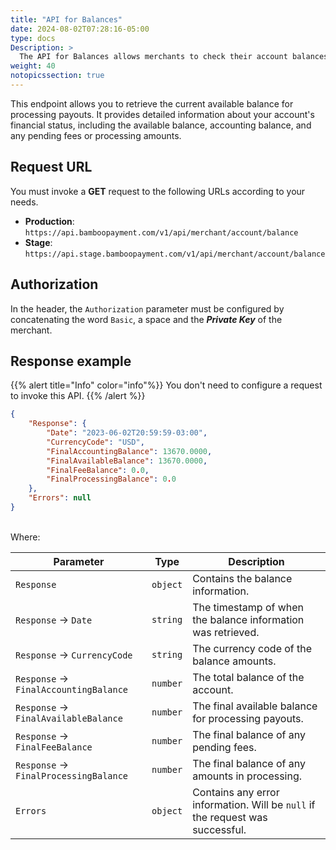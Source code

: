 ```yaml
---
title: "API for Balances"
date: 2024-08-02T07:28:16-05:00
type: docs
Description: >
  The API for Balances allows merchants to check their account balances without using Bamboo's merchant console.
weight: 40
notopicssection: true
---
```


This endpoint allows you to retrieve the current available balance for processing payouts. It provides detailed information about your account's financial status, including the available balance, accounting balance, and any pending fees or processing amounts.

## Request URL
You must invoke a **GET** request to the following URLs according to your needs.

* **Production**: `https://api.bamboopayment.com/v1/api/merchant/account/balance`
* **Stage**: `https://api.stage.bamboopayment.com/v1/api/merchant/account/balance`

## Authorization
In the header, the `Authorization` parameter must be configured by concatenating the word `Basic`, a space and the _**Private Key**_ of the merchant.

## Response example

{{% alert title="Info" color="info"%}}
You don't need to configure a request to invoke this API.
{{% /alert %}}


```json
{
    "Response": {
        "Date": "2023-06-02T20:59:59-03:00",
        "CurrencyCode": "USD",
        "FinalAccountingBalance": 13670.0000,
        "FinalAvailableBalance": 13670.0000,
        "FinalFeeBalance": 0.0,
        "FinalProcessingBalance": 0.0
    },
    "Errors": null
}
```
<br>
Where:

| Parameter | Type | Description |
|-----------|------|-------------|
| `Response` | `object` | Contains the balance information. |
| `Response` → `Date` | `string` | The timestamp of when the balance information was retrieved. |
| `Response` → `CurrencyCode` | `string` | The currency code of the balance amounts. |
| `Response` → `FinalAccountingBalance` | `number` | The total balance of the account. |
| `Response` → `FinalAvailableBalance` | `number` | The final available balance for processing payouts. |
| `Response` → `FinalFeeBalance` | `number` | The final balance of any pending fees. |
| `Response` → `FinalProcessingBalance` | `number` | The final balance of any amounts in processing. |
| `Errors` | `object` | Contains any error information. Will be `null` if the request was successful. |